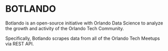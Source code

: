 BOTLANDO
===========

Botlando is an open-source initiative with Orlando Data Science to analyze the growth and activity of the Orlando Tech Community. 

Specifically, Botlando scrapes data from all of the Orlando Tech Meetups via REST API.

